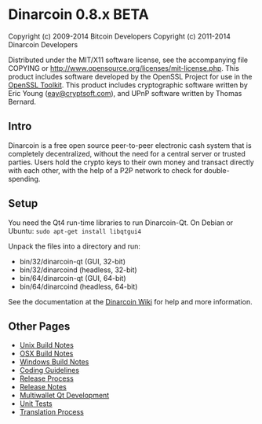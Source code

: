 Dinarcoin 0.8.x BETA
====================

Copyright (c) 2009-2014 Bitcoin Developers
Copyright (c) 2011-2014 Dinarcoin Developers

Distributed under the MIT/X11 software license, see the accompanying
file COPYING or http://www.opensource.org/licenses/mit-license.php.
This product includes software developed by the OpenSSL Project for use in the [OpenSSL Toolkit](http://www.openssl.org/). This product includes
cryptographic software written by Eric Young ([eay@cryptsoft.com](mailto:eay@cryptsoft.com)), and UPnP software written by Thomas Bernard.


Intro
---------------------
Dinarcoin is a free open source peer-to-peer electronic cash system that is
completely decentralized, without the need for a central server or trusted
parties.  Users hold the crypto keys to their own money and transact directly
with each other, with the help of a P2P network to check for double-spending.


Setup
---------------------
You need the Qt4 run-time libraries to run Dinarcoin-Qt. On Debian or Ubuntu:
	`sudo apt-get install libqtgui4`

Unpack the files into a directory and run:

- bin/32/dinarcoin-qt (GUI, 32-bit)
- bin/32/dinarcoind (headless, 32-bit)
- bin/64/dinarcoin-qt (GUI, 64-bit)
- bin/64/dinarcoind (headless, 64-bit)

See the documentation at the [Dinarcoin Wiki](http://dinarcoin.info)
for help and more information.


Other Pages
---------------------
- [Unix Build Notes](build-unix.md)
- [OSX Build Notes](build-osx.md)
- [Windows Build Notes](build-msw.md)
- [Coding Guidelines](coding.md)
- [Release Process](release-process.md)
- [Release Notes](release-notes.md)
- [Multiwallet Qt Development](multiwallet-qt.md)
- [Unit Tests](unit-tests.md)
- [Translation Process](translation_process.md)
